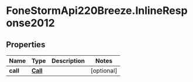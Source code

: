 # FoneStormApi220Breeze.InlineResponse2012

## Properties
Name | Type | Description | Notes
------------ | ------------- | ------------- | -------------
**call** | [**Call**](Call.md) |  | [optional] 


